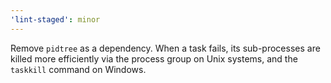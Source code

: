 ```yaml
---
'lint-staged': minor
---
```


Remove `pidtree` as a dependency. When a task fails, its sub-processes are killed more efficiently via the process group on Unix systems, and the `taskkill` command on Windows.
